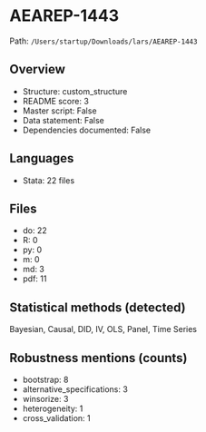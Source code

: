 # AEAREP-1443

Path: `/Users/startup/Downloads/lars/AEAREP-1443`

## Overview
- Structure: custom_structure
- README score: 3
- Master script: False
- Data statement: False
- Dependencies documented: False

## Languages
- Stata: 22 files

## Files
- do: 22
- R: 0
- py: 0
- m: 0
- md: 3
- pdf: 11

## Statistical methods (detected)
Bayesian, Causal, DID, IV, OLS, Panel, Time Series

## Robustness mentions (counts)
- bootstrap: 8
- alternative_specifications: 3
- winsorize: 3
- heterogeneity: 1
- cross_validation: 1